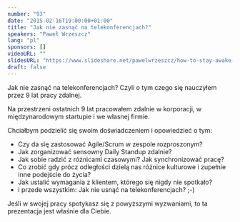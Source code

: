 ```yaml
---
number: "93"
date: "2015-02-16T19:00:00+01:00"
title: "Jak nie zasnąć na telekonferencjach?"
speakers: "Paweł Wrzeszcz"
lang: "pl"
sponsors: []
videoURL: ""
slidesURL: "https://www.slideshare.net/pawelwrzeszcz/how-to-stay-awake-during-teleconferences"
draft: false
---
```


Jak nie zasnąć na telekonferencjach? Czyli o tym czego się nauczyłem przez 9 lat pracy zdalnej.

Na przestrzeni ostatnich 9 lat pracowałem zdalnie w korporacji, w międzynarodowym startupie i we własnej firmie.

Chciałbym podzielić się swoim doświadczeniem i opowiedzieć o tym:

  * Czy da się zastosować Agile/Scrum w zespole rozproszonym?
  * Jak zorganizować sensowny Daily Standup zdalnie?
  * Jak sobie radzić z różnicami czasowymi? Jak synchronizować pracę?
  * Co zrobić gdy prócz odległości dzielą nas różnice kulturowe i zupełnie inne podejście do życia?
  * Jak ustalić wymagania z klientem, którego się nigdy nie spotkało?
  * i przede wszystkim: Jak nie usnąć na telekonferencjach? ;-)

Jeśli w swojej pracy spotykasz się z powyższymi wyzwaniami, to ta prezentacja jest właśnie dla Ciebie.


